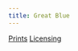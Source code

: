 ```yaml
---
title: Great Blue
---
```

[Prints](https://pixels.com/featured/great-blue-brady-lane.html)
[Licensing](https://licensing.pixels.com/featured/great-blue-brady-lane.html)